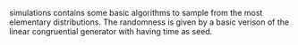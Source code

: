 simulations contains some basic algorithms to sample from the most elementary distributions. The randomness is given by a basic verison of the linear congruential generator with having time as seed.
